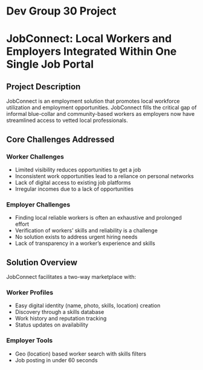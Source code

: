 # Dev Group 30 Project

# JobConnect: Local Workers and Employers Integrated Within One Single Job Portal

## Project Description

JobConnect is an employment solution that promotes local workforce utilization and employment opportunities. JobConnect fills the critical gap of informal blue-collar and community-based workers as employers now have streamlined access to vetted local professionals.

## Core Challenges Addressed

### Worker Challenges
- Limited visibility reduces opportunities to get a job  
- Inconsistent work opportunities lead to a reliance on personal networks  
- Lack of digital access to existing job platforms  
- Irregular incomes due to a lack of opportunities  

### Employer Challenges
- Finding local reliable workers is often an exhaustive and prolonged effort  
- Verification of workers’ skills and reliability is a challenge  
- No solution exists to address urgent hiring needs  
- Lack of transparency in a worker’s experience and skills  

## Solution Overview

JobConnect facilitates a two-way marketplace with:

### Worker Profiles
- Easy digital identity (name, photo, skills, location) creation  
- Discovery through a skills database  
- Work history and reputation tracking  
- Status updates on availability  

### Employer Tools
- Geo (location) based worker search with skills filters  
- Job posting in under 60 seconds  



